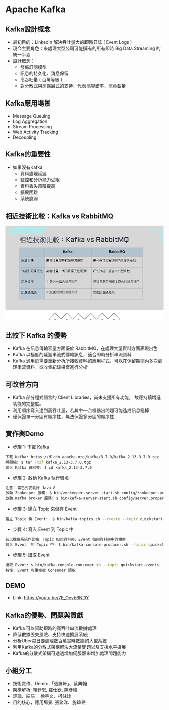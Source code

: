 # Apache Kafka
## Kafka設計概念
- 最初目的：LinkedIn 解決吞吐量大的即時日誌 ( Event Logs )
- 現今主要角色：來處理大型公司可能擁有的所有即時 Big Data Streaming 的統一平臺
- 設計概念：
  - 發佈訂閱模型
  - 訊息的持久化、消息保留
  - 高吞吐量 ( 百萬等級 )
  - 對分散式與高擴展式的支持，代表高容錯率、高負載量

## Kafka應用場景
- Message Queuing
- Log Aggregation
- Stream Processing
- Web Activity Tracking
- Decoupling

## Kafka的重要性
- 如果沒有Kafka
  - 資料處理延遲
  - 監控和分析能力受限
  - 資料丢失風險提高
  - 擴展困難
  - 系統脆弱

## 相近技術比較：Kafka vs RabbitMQ
<div align = left><img width="600" height="300" src="https://github.com/RickZhang0730/Distributed-Systems/blob/main/Apache%20Kafka/Kafka_vs_RabbitMQ.jpg"></div>

## 比較下 Kafka 的優勢
- Kafka 在訊息傳輸容量方面優於 RabbitMQ，在處理大量資料方面表現出色
- Kafka 以極低的延遲串流式傳輸訊息，適合即時分析串流資料
- Kafka 適用於需要重新分析所接收資料的應用程式，可以在保留期間內多次處理串流資料，或收集紀錄檔案進行分析

## 可改善方向
- Kafka 部分程式語言的 Client Libraries，尚未支援所有功能， 故應持續增進功能的完整度。
- 利用順序寫入達到高吞吐量，若其中一台機器出問題可能造成訊息亂掉
- 僅保證單一分區有順序性，無法保證多分區的順序性

## 實作與Demo
- 步驟 1: 下載 Kafka
```bash
下載 Kafka: https://dlcdn.apache.org/kafka/3.7.0/kafka_2.13-3.7.0.tgz
解壓縮: $ tar -xzf kafka_2.13-3.7.0.tgz
進入 Kafka 資料夾: $ cd kafka_2.13-3.7.0
```
- 步驟 2: 啟動 Kafka 執行環境
```bash
注意! 需已先安裝好 Java 8
啟動 Zookeeper 服務: $ bin/zookeeper-server-start.sh config/zookeeper.properties
啟動 Kafka broker 服務: $ bin/kafka-server-start.sh config/server.properties
```
- 步驟 3: 建立 Topic 來儲存 Event
```bash
建立 Topic 與 Event:  $ bin/kafka-topics.sh --create --topic quickstart-events --bootstrap-server localhost:9092
```
- 步驟 4: 寫入 Event 到 Topic 中
```bash
若以檔案系統作比喻，Topic 如同資料夾，Event 如同資料夾中的檔案
寫入 Event  到 Topic 中: $ bin/kafka-console-producer.sh --topic quickstart-events --bootstrap-server localhost:9092 This is my first event This is my second event
```
- 步驟 5: 讀取 Event
```bash
讀取 Event: $ bin/kafka-console-consumer.sh --topic quickstart-events --from-beginning --bootstrap-server localhost:9092
特性: Event 可重複被 Consumer 讀取
```
## DEMO
- Link: https://youtu.be/7E_Oevb6NDY


## Kafka的優勢、問題與貢獻
- Kafka 可以幫助即時的高吞吐串流數據處理
- 降低數據丟失風險、支持快速擴展系統
- 分析Uber每日要處理數百萬實時數據的大型系統
- 利用Kafka的分散式架構解決大流量問題以及支援水平擴展
- Kafka的分散式架構可透過增加伺服器來增加處理問題能力

## 小組分工
- 技術實作、Demo: 「張詠軒」、蔡典翰
- 架構解析: 賴廷恩, 羅仕欽, 陳彥維
- 評論、結語： 徐宇文、柯詠媃
- 目的核心，應用場景: 張聚洋、施瑋昱





